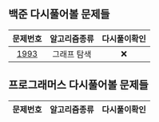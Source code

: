## 백준 다시풀어볼 문제들

|문제번호|알고리즘종류|다시풀이확인|  
|:-:|:-:|:-:|
|[1993](https://www.acmicpc.net/problem/1939)|그래프 탐색| :x: |



## 프로그래머스 다시풀어볼 문제들
|문제번호|알고리즘종류|다시풀이확인|
|:-:|:-:|:-:|